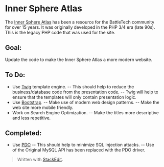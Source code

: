 Inner Sphere Atlas
===============
The [Inner Sphere Atlas](http://isatlas.teamspam.net/) has been a resource for the BattleTech community for over 15 years. It was originally developed in the PHP 3/4 era (late 90s). This is the legacy PHP code that was used for the site. 

Goal:
-------
Update the code to make the Inner Sphere Atlas a more modern website.

To Do:
---------
 - Use [Twig](http://twig.sensiolabs.org/) template engine.
 -- This should help to reduce the business/database code from the presentation code.
 -- Twig will help to ensure that the templates will only contain presentation logic.
 - Use [Bootstrap](http://getbootstrap.com/).
 -- Make use of modern web design patterns.
 -- Make the web site more mobile friendly.
 - Work on Search Engine Optimization.
 -- Make the titles more descriptive and less repetitive.

Completed:
----------
 - Use [PDO](http://php.net/manual/en/book.pdo.php)
 -- This should help to minimize SQL Injection attacks.
 -- Use of the Original MySQL API has been replaced with the PDO driver.

> Written with [StackEdit](https://stackedit.io/).
